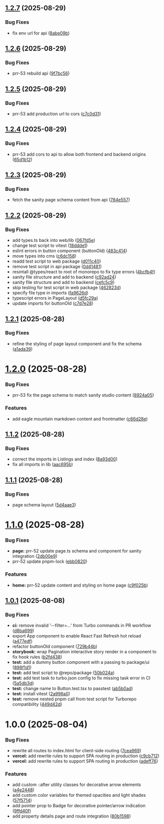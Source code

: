 ## [1.2.7](https://github.com/stapusoa/plantingrootsrealty/compare/v1.2.6...v1.2.7) (2025-08-29)


### Bug Fixes

* fix env url for api ([8abe09b](https://github.com/stapusoa/plantingrootsrealty/commit/8abe09b53d5ec5dd92798855a93008f6ca639cd2))

## [1.2.6](https://github.com/stapusoa/plantingrootsrealty/compare/v1.2.5...v1.2.6) (2025-08-29)


### Bug Fixes

* prr-53 rebuild api ([9f7bc56](https://github.com/stapusoa/plantingrootsrealty/commit/9f7bc56f25db63b8673f985e03e81083b1ff3ed8))

## [1.2.5](https://github.com/stapusoa/plantingrootsrealty/compare/v1.2.4...v1.2.5) (2025-08-29)


### Bug Fixes

* prr-53 add production url to cors ([c7c0d31](https://github.com/stapusoa/plantingrootsrealty/commit/c7c0d31b94df3fb4155010a2f56e9971632af3ba))

## [1.2.4](https://github.com/stapusoa/plantingrootsrealty/compare/v1.2.3...v1.2.4) (2025-08-29)


### Bug Fixes

* prr-53 add cors to api to allow both frontend and backend origins ([65d1b12](https://github.com/stapusoa/plantingrootsrealty/commit/65d1b126f23186378f6b9a99efc12a75fa92fef2))

## [1.2.3](https://github.com/stapusoa/plantingrootsrealty/compare/v1.2.2...v1.2.3) (2025-08-29)


### Bug Fixes

* fetch the sanity page schema content from api ([784e557](https://github.com/stapusoa/plantingrootsrealty/commit/784e5575d064823eeb9d17cd711c7318bafc49f4))

## [1.2.2](https://github.com/stapusoa/plantingrootsrealty/compare/v1.2.1...v1.2.2) (2025-08-29)


### Bug Fixes

* add types.ts back into web/lib ([067fd5e](https://github.com/stapusoa/plantingrootsrealty/commit/067fd5ecc71386d4d5fec564fcc8dabe5b768a25))
* change test script to vitest ([18ddde1](https://github.com/stapusoa/plantingrootsrealty/commit/18ddde1950e410df28531afc5bdc5718085c85f7))
* eslint errors in button component (buttonOld) ([483c414](https://github.com/stapusoa/plantingrootsrealty/commit/483c4145002d0d5edf4f0fa64a56606160a01579))
* move types into cms ([c6dc158](https://github.com/stapusoa/plantingrootsrealty/commit/c6dc158949f20b3d8fdd38acc6f54536242da051))
* readd test script to web package ([d011c40](https://github.com/stapusoa/plantingrootsrealty/commit/d011c404977ccedc83fbd01ab163d21d3a64f5e6))
* remove test script in api package ([0d41481](https://github.com/stapusoa/plantingrootsrealty/commit/0d41481b6e5fc5b9b93676e721adf97b11100be8))
* resintall @types/react to root of monorepo to fix type errors ([4bcfb4f](https://github.com/stapusoa/plantingrootsrealty/commit/4bcfb4f03f2522679f895c81e3ac06de2080db57))
* sanity file structure and add to backend ([c92ad24](https://github.com/stapusoa/plantingrootsrealty/commit/c92ad24a8907d72dd81ff30e90fc88984daae42f))
* sanity file structure and add to backend ([cefc5c9](https://github.com/stapusoa/plantingrootsrealty/commit/cefc5c94a1674f9f34833c3cc2f7ff2696056047))
* skip testing for test script in web package ([462823d](https://github.com/stapusoa/plantingrootsrealty/commit/462823ddac1b76450821f548c0eaf9f6189f98b9))
* specify file type in imports ([fa9626d](https://github.com/stapusoa/plantingrootsrealty/commit/fa9626dc5b4b5715d92f884c3f42d0b8da00e6c0))
* typescript errors in PageLayout ([d5fc29a](https://github.com/stapusoa/plantingrootsrealty/commit/d5fc29a42dd99fae1ba4412ab3f69023130deb90))
* update imports for buttonOld ([c7d7e28](https://github.com/stapusoa/plantingrootsrealty/commit/c7d7e28e2c94406cc8a92f7615080b33d4b52ae6))

## [1.2.1](https://github.com/stapusoa/plantingrootsrealty/compare/v1.2.0...v1.2.1) (2025-08-28)


### Bug Fixes

* refine the styling of page layout component and fix the schema ([a1ada39](https://github.com/stapusoa/plantingrootsrealty/commit/a1ada39a402d49a8598c3ef062ee78770697c6aa))

# [1.2.0](https://github.com/stapusoa/plantingrootsrealty/compare/v1.1.2...v1.2.0) (2025-08-28)


### Bug Fixes

* prr-53 fix the page schema to match sanity studio content ([8924a05](https://github.com/stapusoa/plantingrootsrealty/commit/8924a0536cbfc50a17d23061f72a4ce9f842e6c7))


### Features

* add eagle mountain markdown content and frontmatter ([c66d28e](https://github.com/stapusoa/plantingrootsrealty/commit/c66d28eec4120c07d5c79a511e3b23775e4904c4))

## [1.1.2](https://github.com/stapusoa/plantingrootsrealty/compare/v1.1.1...v1.1.2) (2025-08-28)


### Bug Fixes

* correct the imports in Listings and index ([8a93d00](https://github.com/stapusoa/plantingrootsrealty/commit/8a93d00bcf115edab547ee158d3a30e898d83099))
* fix all imports in lib ([aac695b](https://github.com/stapusoa/plantingrootsrealty/commit/aac695b280211b737f5fdd53152ebe8fddd82892))

## [1.1.1](https://github.com/stapusoa/plantingrootsrealty/compare/v1.1.0...v1.1.1) (2025-08-28)


### Bug Fixes

* page schema layout ([5d4aae3](https://github.com/stapusoa/plantingrootsrealty/commit/5d4aae3cedbed68ba021963009457961c8f1a3a9))

# [1.1.0](https://github.com/stapusoa/plantingrootsrealty/compare/v1.0.1...v1.1.0) (2025-08-28)


### Bug Fixes

* **page:** prr-52 update page.ts schema and component for sanity integration ([2db00e9](https://github.com/stapusoa/plantingrootsrealty/commit/2db00e92f9635bb043d84270feaa727171a7665b))
* prr-52 update pnpm-lock ([ebb0820](https://github.com/stapusoa/plantingrootsrealty/commit/ebb08206beb30deb22b7c1075b01552e85d4de45))


### Features

* **home:** prr-52 update content and styling on home page ([c9f025b](https://github.com/stapusoa/plantingrootsrealty/commit/c9f025bbf4e9f301bdca4f89ba1063ed95ecb98e))

## [1.0.1](https://github.com/stapusoa/plantingrootsrealty/compare/v1.0.0...v1.0.1) (2025-08-08)


### Bug Fixes

* **ci:** remove invalid '--filter=...' from Turbo commands in PR workflow ([d8ba699](https://github.com/stapusoa/plantingrootsrealty/commit/d8ba6991fa0bf4b176d0f7fd445a5cc73afead63))
* export App component to enable React Fast Refresh hot reload ([a477edf](https://github.com/stapusoa/plantingrootsrealty/commit/a477edf8901ebef376942db77e23f68295eee769))
* refactor buttonOld component ([729b44b](https://github.com/stapusoa/plantingrootsrealty/commit/729b44be5ea3c57ad6742757f48e2a6d0bfab909))
* **storybook:** wrap Pagination interactive story render in a component to fix hook rules ([b2fd438](https://github.com/stapusoa/plantingrootsrealty/commit/b2fd43826c80e9d7fa97a682aea5c123b38f485b))
* **test:** add a dummy button component with a passing to package/ui ([898f1d1](https://github.com/stapusoa/plantingrootsrealty/commit/898f1d1708fce5b3806bc121c1d11e5bc25665d7))
* **test:** add test script to @repo/package ([50b024a](https://github.com/stapusoa/plantingrootsrealty/commit/50b024a777bd5c1dae03bde6b34672f7eed663fe))
* **test:** add test task to turbo.json config to fix missing task error in CI ([5a5db3d](https://github.com/stapusoa/plantingrootsrealty/commit/5a5db3d5ec2cea8e02196cddb488cb55c118a679))
* **test:** change name to Button.test.tsx to passtest ([ab5b0ad](https://github.com/stapusoa/plantingrootsrealty/commit/ab5b0ad528a1fd997be7b7dda390403d865a2d96))
* **test:** install vitest ([2a996a0](https://github.com/stapusoa/plantingrootsrealty/commit/2a996a00c1e9e7fff5740ef88101078cd961b474))
* **test:** remove nested pnpm call from test script for Turborepo compatibility ([449d42d](https://github.com/stapusoa/plantingrootsrealty/commit/449d42dfcf220f1d672a032321b8b7b213c5fa29))

# 1.0.0 (2025-08-04)


### Bug Fixes

* rewrite all routes to index.html for client-side routing ([7cea969](https://github.com/stapusoa/plantingrootsrealty/commit/7cea969c5eb9bafb055397893da3cebb992a6e28))
* **vercel:** add rewrite rules to support SPA routing in production ([c9cb712](https://github.com/stapusoa/plantingrootsrealty/commit/c9cb712064289ca4d4fbc2120dfe7aee5025215f))
* **vercel:** add rewrite rules to support SPA routing in production ([adeff76](https://github.com/stapusoa/plantingrootsrealty/commit/adeff768dff8737714795fe93f9aa61bb8b76645))


### Features

* add custom ::after utility classes for decorative arrow elements ([a4e2448](https://github.com/stapusoa/plantingrootsrealty/commit/a4e244844bf162ef45067aa2a095062a694396b3))
* add custom color variables for themed opacities and light shades ([57f5714](https://github.com/stapusoa/plantingrootsrealty/commit/57f57146ff184ebcf8f4475144f795c98331c6d3))
* add pointer prop to Badge for decorative pointer/arrow indication ([9ffd40f](https://github.com/stapusoa/plantingrootsrealty/commit/9ffd40f1f31e8d73174762f02426ff6b2682b7e3))
* add property details page and route integration ([80b1598](https://github.com/stapusoa/plantingrootsrealty/commit/80b1598f03f2a1344ab14152d4075e160077fb26))

